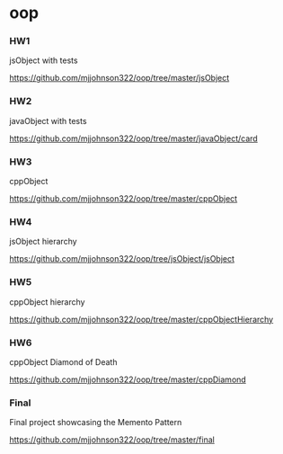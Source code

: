 # oop

### HW1 
jsObject with tests

https://github.com/mjjohnson322/oop/tree/master/jsObject

### HW2 
javaObject with tests

https://github.com/mjjohnson322/oop/tree/master/javaObject/card

### HW3 
cppObject

https://github.com/mjjohnson322/oop/tree/master/cppObject

### HW4
jsObject hierarchy

https://github.com/mjjohnson322/oop/tree/jsObject/jsObject

### HW5
cppObject hierarchy

https://github.com/mjjohnson322/oop/tree/master/cppObjectHierarchy

### HW6
cppObject Diamond of Death

https://github.com/mjjohnson322/oop/tree/master/cppDiamond

### Final
Final project showcasing the Memento Pattern

https://github.com/mjjohnson322/oop/tree/master/final
